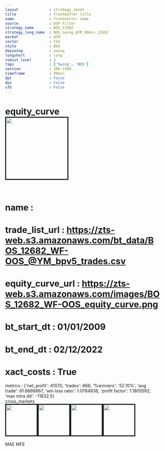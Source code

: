 ```yaml
---
layout              : strategy_sheet
title               : frontmatter title
name                : frontmatter name
source              : DnP Filter
strategy_name       : BOS_12682
strategy_long_name  : BOS_swing_@YM_90min_12682
market              : @YM
sector              : tbd
style               : BOS
dayswing            : swing
longshort           : long
robust_level        : 3
tags                : ['Swing', 'BOS']
session             : 300-1500
timeframe           : 90min
dpt                 : False
dps                 : False
sfb                 : False
---
```

equity_curve<br>
<img src='https://zts-web.s3.amazonaws.com/images/BOS_12682_WF-OOS_equity_curve.png' alt='' border=3 height=200><br><br>
================
name                : <br>
================
trade_list_url      : https://zts-web.s3.amazonaws.com/bt_data/BOS_12682_WF-OOS_@YM_bpv5_trades.csv<br>
================
equity_curve_url    : https://zts-web.s3.amazonaws.com/images/BOS_12682_WF-OOS_equity_curve.png<br>
================
bt_start_dt         : 01/01/2009<br>
================
bt_end_dt           : 02/12/2022<br>
================
xact_costs          : True<br>
================
metrics             : {'net_profit': 41070, 'trades': 666, '%winners': '52.10%', 'avg trade': 61.6666667, 'win loss ratio': 1.0784936, 'profit factor': 1.1805592, 'max intra dd': -11832.5}<br>
cross_markets<br>
<img src='https://zts-web.s3.amazonaws.com/images/BOS_12682_GrpStress_@ES_equity_curve.png' alt='' border=3 height=100><img src='https://zts-web.s3.amazonaws.com/images/BOS_12682_GrpStress_@RTY_equity_curve.png' alt='' border=3 height=100><img src='https://zts-web.s3.amazonaws.com/images/BOS_12682_GrpStress_@NQ_equity_curve.png' alt='' border=3 height=100><img src='https://zts-web.s3.amazonaws.com/images/BOS_12682_GrpStress_@EMD_equity_curve.png' alt='' border=3 height=100><br><br>
MAE
MFE
